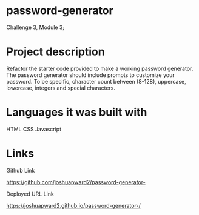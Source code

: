 # password-generator

Challenge 3, Module 3;

# Project description

Refactor the starter code provided to make a working password generator.  The password generator should include prompts to customize your password.  To be specific, character count between (8-128), uppercase, lowercase, integers and special characters.  

# Languages it was built with
HTML
CSS
Javascript

 # Links
 Github Link

 https://github.com/joshuapward2/password-generator-

 Deployed URL Link

 https://joshuapward2.github.io/password-generator-/
